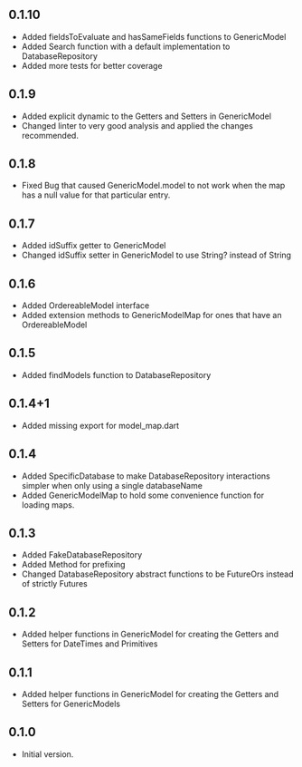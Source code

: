 ## 0.1.10

- Added fieldsToEvaluate and hasSameFields functions to GenericModel
- Added Search function with a default implementation to DatabaseRepository
- Added more tests for better coverage

## 0.1.9

- Added explicit dynamic to the Getters and Setters in GenericModel
- Changed linter to very good analysis and applied the changes recommended.

## 0.1.8

- Fixed Bug that caused GenericModel.model to not work when the map has a null value for that particular entry.

## 0.1.7

- Added idSuffix getter to GenericModel
- Changed idSuffix setter in GenericModel to use String? instead of String 

## 0.1.6

- Added OrdereableModel interface
- Added extension methods to GenericModelMap for ones that have an OrdereableModel

## 0.1.5

- Added findModels function to DatabaseRepository

## 0.1.4+1

- Added missing export for model_map.dart

## 0.1.4

- Added SpecificDatabase to make DatabaseRepository interactions simpler when only using a single databaseName
- Added GenericModelMap to hold some convenience function for loading maps.

## 0.1.3

- Added FakeDatabaseRepository
- Added Method for prefixing
- Changed DatabaseRepository abstract functions to be FutureOrs instead of strictly Futures

## 0.1.2

- Added helper functions in GenericModel for creating the Getters and Setters for DateTimes and Primitives

## 0.1.1

- Added helper functions in GenericModel for creating the Getters and Setters for GenericModels

## 0.1.0

- Initial version.

